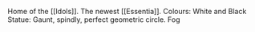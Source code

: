 Home of the [[Idols]]. The newest [[Essentia]].
Colours: White and Black
Statue: Gaunt, spindly, perfect geometric circle. Fog
